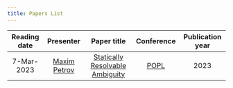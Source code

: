 ```yaml
---
title: Papers List
---
```


| Reading date  | Presenter | Paper title | Conference  | Publication year  |
|     :---:     |   :---:   |    :---:    |    :---:    |       :---:       |
| 7-Mar-2023 | [Maxim Petrov](https://github.com/mximp) | [Statically Resolvable Ambiguity](https://dl.acm.org/doi/10.1145/3571251) | [POPL](https://popl23.sigplan.org/) | 2023 |
